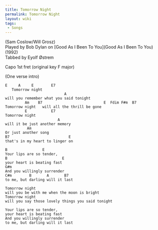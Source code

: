 ```yaml
---
title: Tomorrow Night
permalink: Tomorrow Night
layout: wiki
tags:
 - Songs
---
```


(Sam Coslow/Will Grosz)  
Played by Bob Dylan on [Good As I Been To
You](Good As I Been To You) (1992)  
Tabbed by Eyolf Østrem

Capo 1st fret (original key F major)

(One verse intro)

    E     A     E        E7
       Tomorrow night
                               A
    will you remember what you said tonight
             Am    B7                            E  Fdim F#m  B7
    Tomorrow night   will all the thrill be gone
             E           E7
    Tomorrow night
                            A
    will it be just another memory
              Am
    Or just another song
    B7                           E
    that's in my heart to linger on

    B                E
    Your lips are so tender,
    B                         E
    your heart is beating fast
    G#m
    And you willingly surrender
    C#m        B       A       B7
    to me, but darling will it last

    Tomorrow night
    will you be with me when the moon is bright
    Tomorrow night
    will you say those lovely things you said tonight

    Your lips are so tender,
    your heart is beating fast
    And you willingly surrender
    to me, but darling will it last
